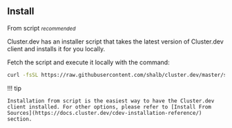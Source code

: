 ## Install

From script *<small>recommended</small>*

Cluster.dev has an installer script that takes the latest version of Cluster.dev client and installs it for you locally.<br> 

Fetch the script and execute it locally with the command:

```bash
curl -fsSL https://raw.githubusercontent.com/shalb/cluster.dev/master/scripts/get_cdev.sh | sh
```

!!! tip

    Installation from script is the easiest way to have the Cluster.dev client installed. For other options, please refer to [Install From Sources](https://docs.cluster.dev/cdev-installation-reference/) section.
